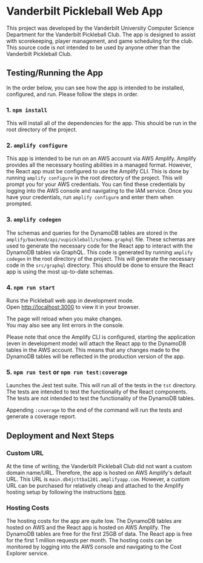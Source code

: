 # Vanderbilt Pickleball Web App

This project was developed by the Vanderbilt University Computer Science Department for the Vanderbilt Pickleball Club. The app is designed to assist with scorekeeping, player management, and game scheduling for the club. This source code is not intended to be used by anyone other than the Vanderbilt Pickleball Club.

## Testing/Running the App

In the order below, you can see how the app is intended to be installed, configured, and run. Please follow the steps in order.

### 1. `npm install`

This will install all of the dependencies for the app. This should be run in the root directory of the project.

### 2. `amplify configure`

This app is intended to be run on an AWS account via AWS Amplify. Amplify provides all the necessary hosting abilities in a managed format. However, the React app must be configured to use the Amplify CLI. This is done by running `amplify configure` in the root directory of the project. This will prompt you for your AWS credentials. You can find these credentials by logging into the AWS console and navigating to the IAM service. Once you have your credentials, run `amplify configure` and enter them when prompted.

### 3. `amplify codegen`

The schemas and queries for the DynamoDB tables are stored in the `amplify/backend/api/vupickleball/schema.graphql` file. These schemas are used to generate the necessary code for the React app to interact with the DynamoDB tables via GraphQL. This code is generated by running `amplify codegen` in the root directory of the project. This will generate the necessary code in the `src/graphql` directory. This should be done to ensure the React app is using the most up-to-date schemas.

### 4. `npm run start`

Runs the Pickleball web  app in  development mode.\
Open [http://localhost:3000](http://localhost:3000) to view it in your browser.

The page will reload when you make changes.\
You may also see any lint errors in the console.

Please note that once the Amplify CLI is configured, starting the application (even in development mode) will attach the React app to the DynamoDB tables in the AWS account. This means that any changes made to the DynamoDB tables will be reflected in the production version of the app.

### 5. `npm run test` or `npm run test:coverage`

Launches the Jest test suite. This will run all of the tests in the `tst` directory. The tests are intended to test the functionality of the React components. The tests are not intended to test the functionality of the DynamoDB tables.

Appending `:coverage` to the end of the command will run the tests and generate a coverage report.

## Deployment and Next Steps

### Custom URL
At the time of writing, the Vanderbilt Pickleball Club did not want a custom domain name/URL. Therefore, the app is hosted on AWS Amplify's default URL. This URL is `main.db4jcttba1201.amplifyapp.com`. However, a custom URL can be purchased for relatively cheap and attached to the Amplify hosting setup by following the instructions [here](https://docs.amplify.aws/cli/hosting/custom-domains).

### Hosting Costs
The hosting costs for the app are quite low. The DynamoDB tables are hosted on AWS and the React app is hosted on AWS Amplify. The DynamoDB tables are free for the first 25GB of data. The React app is free for the first 1 million requests per month. The hosting costs can be monitored by logging into the AWS console and navigating to the Cost Explorer service.
